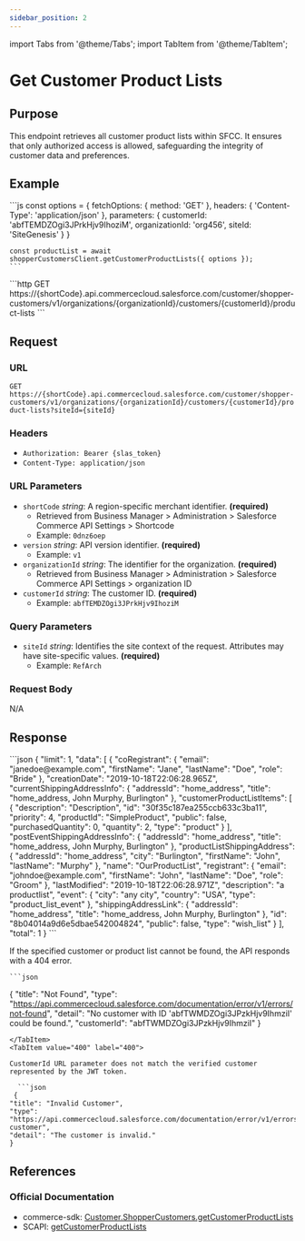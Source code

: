 ```yaml
---
sidebar_position: 2
---
```


import Tabs from '@theme/Tabs';
import TabItem from '@theme/TabItem';

# Get Customer Product Lists

## Purpose

This endpoint retrieves all customer product lists within SFCC. It ensures that only authorized access is allowed, safeguarding the integrity of customer data and preferences.

## Example

<Tabs>
  <TabItem value="commerce-sdk" label="Commerce SDK">
    ```js
    const options = {
      fetchOptions: {
        method: 'GET'
      },
      headers: {
        'Content-Type': 'application/json'
      },
      parameters: {
        customerId: 'abfTEMDZOgi3JPrkHjv9IhoziM',
        organizationId: 'org456',
        siteId: 'SiteGenesis'
      }
    }

    const productList = await shopperCustomersClient.getCustomerProductLists({ options });
    ```
  </TabItem>
  <TabItem value="scapi" label="SCAPI">
    ```http
    GET https://{shortCode}.api.commercecloud.salesforce.com/customer/shopper-customers/v1/organizations/{organizationId}/customers/{customerId}/product-lists
    ```
  </TabItem>
</Tabs>

## Request

### URL

``GET https://{shortCode}.api.commercecloud.salesforce.com/customer/shopper-customers/v1/organizations/{organizationId}/customers/{customerId}/product-lists?siteId={siteId}``

### Headers
- ``Authorization: Bearer {slas_token}``
- ``Content-Type: application/json``

### URL Parameters

- ``shortCode`` *string*: A region-specific merchant identifier. **(required)**
  - Retrieved from Business Manager > Administration > Salesforce Commerce API Settings > Shortcode
  - Example: ``0dnz6oep``
- ``version`` *string*: API version identifier. **(required)**
  - Example: `v1`
- ``organizationId`` *string*: The identifier for the organization. **(required)**
  - Retrieved from Business Manager > Administration > Salesforce Commerce API Settings > organization ID
- ``customerId`` *string*: The customer ID. **(required)**
  - Example: ``abfTEMDZOgi3JPrkHjv9IhoziM``

### Query Parameters

- ``siteId`` *string*: Identifies the site context of the request. Attributes may have site-specific values. **(required)**
  - Example: `RefArch`

### Request Body

N/A

## Response

<Tabs>
  <TabItem value="200" label="200">
  ```json
  {
    "limit": 1,
    "data": [
      {
        "coRegistrant": {
          "email": "janedoe@example.com",
          "firstName": "Jane",
          "lastName": "Doe",
          "role": "Bride"
        },
        "creationDate": "2019-10-18T22:06:28.965Z",
        "currentShippingAddressInfo": {
          "addressId": "home_address",
          "title": "home_address, John Murphy, Burlington"
        },
        "customerProductListItems": [
          {
            "description": "Description",
            "id": "30f35c187ea255ccb633c3ba11",
            "priority": 4,
            "productId": "SimpleProduct",
            "public": false,
            "purchasedQuantity": 0,
            "quantity": 2,
            "type": "product"
          }
        ],
        "postEventShippingAddressInfo": {
          "addressId": "home_address",
          "title": "home_address, John Murphy, Burlington"
        },
        "productListShippingAddress": {
          "addressId": "home_address",
          "city": "Burlington",
          "firstName": "John",
          "lastName": "Murphy"
        },
        "name": "OurProductList",
        "registrant": {
          "email": "johndoe@example.com",
          "firstName": "John",
          "lastName": "Doe",
          "role": "Groom"
        },
        "lastModified": "2019-10-18T22:06:28.971Z",
        "description": "a productlist",
        "event": {
          "city": "any city",
          "country": "USA",
          "type": "product_list_event"
        },
        "shippingAddressLink": {
          "addressId": "home_address",
          "title": "home_address, John Murphy, Burlington"
        },
        "id": "8b04014a9d6e5dbae542004824",
        "public": false,
        "type": "wish_list"
      }
    ],
    "total": 1
  }
  ```
  </TabItem>

  <TabItem value="404" label="404">

  If the specified customer or product list cannot be found, the API responds with a 404 error.

    ```json
   {
  "title": "Not Found",
  "type": "https://api.commercecloud.salesforce.com/documentation/error/v1/errors/not-found",
  "detail": "No customer with ID 'abfTWMDZOgi3JPzkHjv9IhmziI' could be found.",
  "customerId": "abfTWMDZOgi3JPzkHjv9IhmziI"
}
  ```
  </TabItem>
  <TabItem value="400" label="400">

  CustomerId URL parameter does not match the verified customer represented by the JWT token.

    ```json
   {
  "title": "Invalid Customer",
  "type": "https://api.commercecloud.salesforce.com/documentation/error/v1/errors/invalid-customer",
  "detail": "The customer is invalid."
}
  ```
  </TabItem>
</Tabs>

## References

### Official Documentation
- commerce-sdk: [Customer.ShopperCustomers.getCustomerProductLists](https://salesforcecommercecloud.github.io/commerce-sdk/classes/customer.shoppercustomers.html#getcustomerproductlists)
- SCAPI: [getCustomerProductLists](https://developer.salesforce.com/docs/commerce/commerce-api/references/shopper-customers?meta=getCustomerProductLists)

